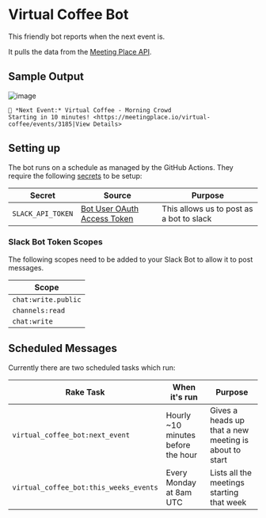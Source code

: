 # Virtual Coffee Bot

This friendly bot reports when the next event is.

It pulls the data from the [Meeting Place API](https://meetingplace.io/api/v1/group/virtual-coffee/events.json).

## Sample Output

![image](https://user-images.githubusercontent.com/325384/97884868-81de8380-1d1e-11eb-9a6f-0a6f9f2d1b7e.png)

```
📅 *Next Event:* Virtual Coffee - Morning Crowd
Starting in 10 minutes! <https://meetingplace.io/virtual-coffee/events/3185|View Details>
```

## Setting up

The bot runs on a schedule as managed by the GitHub Actions. They require the following [secrets](https://docs.github.com/en/free-pro-team@latest/actions/reference/encrypted-secrets) to be setup:

| Secret            | Source                                                      | Purpose                                   |
| ----------------- | ----------------------------------------------------------- | ----------------------------------------- |
| `SLACK_API_TOKEN` | [Bot User OAuth Access Token](https://api.slack.com/apps/)  | This allows us to post as a bot to slack  |

### Slack Bot Token Scopes

The following scopes need to be added to your Slack Bot to allow it to post messages.

| Scope               |
| ------------------- |
| `chat:write.public` |
| `channels:read`     |
| `chat:write`        |

## Scheduled Messages

Currently there are two scheduled tasks which run:

| Rake Task                              | When it's run                      | Purpose                                               |
| -------------------------------------- | ---------------------------------- | ----------------------------------------------------- |
| `virtual_coffee_bot:next_event`        | Hourly ~10 minutes before the hour | Gives a heads up that a new meeting is about to start |
| `virtual_coffee_bot:this_weeks_events` | Every Monday at 8am UTC            | Lists all the meetings starting that week             |
